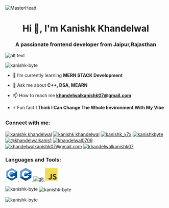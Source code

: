 ![MasterHead](https://1.bp.blogspot.com/-7A4WynwLsMw/XbBpCXG8fHI/AAAAAAAAMt4/uOa1bpLskYgrwGbllhSu2SDj_Mig8SXJQCLcBGAsYHQ/s1600/2000_600px.gif)

<h1 align="center">Hi 👋, I'm Kanishk Khandelwal</h1>
<h3 align="center">A passionate frontend developer from Jaipur,Rajasthan</h3>

![alt text](https://github.com/[Kanishk-byte]/[Kanishk-byte]/blob/[main]/signin-banner.png?raw=true)


<p align="left"> <img src="https://komarev.com/ghpvc/?username=kanishk-byte&label=Profile%20views&color=0e75b6&style=flat" alt="kanishk-byte" /> </p>

- 🌱 I’m currently learning **MERN STACK Development**

- 💬 Ask me about **C++, DSA, MEARN**

- 📫 How to reach me **khandelwalkanishk07@gmail.com**

- ⚡ Fun fact **I Think I Can Change The Whole Environment With My Vibe**

<h3 align="left">Connect with me:</h3>
<p align="left">
<a href="https://linkedin.com/in/kanishk khandelwal" target="blank"><img align="center" src="https://raw.githubusercontent.com/rahuldkjain/github-profile-readme-generator/master/src/images/icons/Social/linked-in-alt.svg" alt="kanishk khandelwal" height="30" width="40" /></a>
<a href="https://stackoverflow.com/users/kanishk khandelwal" target="blank"><img align="center" src="https://raw.githubusercontent.com/rahuldkjain/github-profile-readme-generator/master/src/images/icons/Social/stack-overflow.svg" alt="kanishk khandelwal" height="30" width="40" /></a>
<a href="https://instagram.com/kanishk_x7x" target="blank"><img align="center" src="https://raw.githubusercontent.com/rahuldkjain/github-profile-readme-generator/master/src/images/icons/Social/instagram.svg" alt="kanishk_x7x" height="30" width="40" /></a>
<a href="https://www.codechef.com/users/kanishkbyte" target="blank"><img align="center" src="https://cdn.jsdelivr.net/npm/simple-icons@3.1.0/icons/codechef.svg" alt="kanishkbyte" height="30" width="40" /></a>
<a href="https://www.hackerrank.com/@khandelwalkanis1" target="blank"><img align="center" src="https://raw.githubusercontent.com/rahuldkjain/github-profile-readme-generator/master/src/images/icons/Social/hackerrank.svg" alt="@khandelwalkanis1" height="30" width="40" /></a>
<a href="https://www.leetcode.com/khandelwal0709" target="blank"><img align="center" src="https://raw.githubusercontent.com/rahuldkjain/github-profile-readme-generator/master/src/images/icons/Social/leet-code.svg" alt="khandelwal0709" height="30" width="40" /></a>
<a href="https://www.hackerearth.com/khandelwalkanishk07@gmail.com" target="blank"><img align="center" src="https://raw.githubusercontent.com/rahuldkjain/github-profile-readme-generator/master/src/images/icons/Social/hackerearth.svg" alt="khandelwalkanishk07@gmail.com" height="30" width="40" /></a>
<a href="https://auth.geeksforgeeks.org/user/khandelwalkanishk07" target="blank"><img align="center" src="https://raw.githubusercontent.com/rahuldkjain/github-profile-readme-generator/master/src/images/icons/Social/geeks-for-geeks.svg" alt="khandelwalkanishk07" height="30" width="40" /></a>
</p>

<h3 align="left">Languages and Tools:</h3>
<p align="left"> <a href="https://www.cprogramming.com/" target="_blank" rel="noreferrer"> <img src="https://raw.githubusercontent.com/devicons/devicon/master/icons/c/c-original.svg" alt="c" width="40" height="40"/> </a> <a href="https://www.w3schools.com/cpp/" target="_blank" rel="noreferrer"> <img src="https://raw.githubusercontent.com/devicons/devicon/master/icons/cplusplus/cplusplus-original.svg" alt="cplusplus" width="40" height="40"/> </a> <a href="https://git-scm.com/" target="_blank" rel="noreferrer"> <img src="https://www.vectorlogo.zone/logos/git-scm/git-scm-icon.svg" alt="git" width="40" height="40"/> </a> <a href="https://developer.mozilla.org/en-US/docs/Web/JavaScript" target="_blank" rel="noreferrer"> <img src="https://raw.githubusercontent.com/devicons/devicon/master/icons/javascript/javascript-original.svg" alt="javascript" width="40" height="40"/> </a> </p>

<p><img align="left" src="https://github-readme-stats.vercel.app/api/top-langs?username=kanishk-byte&show_icons=true&locale=en&layout=compact" alt="kanishk-byte" /></p>

<p>&nbsp;<img align="center" src="https://github-readme-stats.vercel.app/api?username=kanishk-byte&show_icons=true&locale=en" alt="kanishk-byte" /></p>

<p><img align="center" src="https://github-readme-streak-stats.herokuapp.com/?user=kanishk-byte&" alt="kanishk-byte" /></p>

